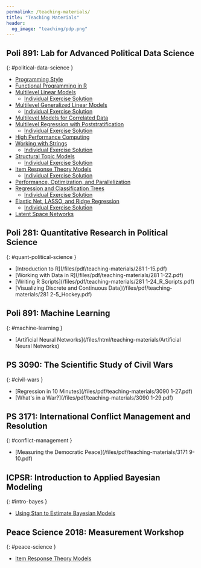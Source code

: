 ```yaml
---
permalink: /teaching-materials/
title: "Teaching Materials"
header: 
  og_image: "teaching/pdp.png"
---
```


## <i class="fas fa-fw fa-code" aria-hidden="true"></i> Poli 891: Lab for Advanced Political Data Science
{: #political-data-science }
- [Programming Style](/files/html/teaching-materials/R_Style_Guide)
- [Functional Programming in R](/files/html/teaching-materials/Functional_Programming)
- [Multilevel Linear Models](/files/html/teaching-materials/Multilevel_Linear_Models)
  - [Individual Exercise Solution](/files/html/teaching-materials/Multilevel_Linear_Models_Key.html)
- [Multilevel Generalized Linear Models](/files/html/teaching-materials/Multilevel_GLMs)
  - [Individual Exercise Solution](/files/html/teaching-materials/Multilevel_GLMs_Key.html)
- [Multilevel Models for Correlated Data](/files/html/teaching-materials/NLME)
- [Multilevel Regression with Poststratification](/files/html/teaching-materials/MRP)
  - [Individual Exercise Solution](/files/html/teaching-materials/MRP_key.html)
- [High Performance Computing](/files/html/teaching-materials/Cluster)
- [Working with Strings](/files/html/teaching-materials/Strings)
  - [Individual Exercise Solution](/files/html/teaching-materials/Strings_Key.html)
- [Structural Topic Models](/files/html/teaching-materials/STM)
  - [Individual Exercise Solution](/files/html/teaching-materials/STM_Key.html)
- [Item Response Theory Models](/files/html/teaching-materials/IRT)
  - [Individual Exercise Solution](/files/html/teaching-materials/IRT_Key.html)
- [Performance, Optimization, and Parallelization](/files/html/teaching-materials/Performance_and_Optimization)
- [Regression and Classification Trees](/files/html/teaching-materials/Trees)
  - [Individual Exercise Solution](/files/html/teaching-materials/Trees_Key.html)
- [Elastic Net, LASSO, and Ridge Regression](/files/html/teaching-materials/Elastic_Net)
  - [Individual Exercise Solution](/files/html/teaching-materials/Elastic_Net_Key.html)
- [Latent Space Networks](/files/html/teaching-materials/Latent_Networks)

## <i class="fas fa-fw fa-chart-bar" aria-hidden="true"></i> Poli 281: Quantitative Research in Political Science
{: #quant-political-science }
- [Introduction to R](/files/pdf/teaching-materials/281 1-15.pdf)
- [Working with Data in R](/files/pdf/teaching-materials/281 1-22.pdf)
- [Writing R Scripts](/files/pdf/teaching-materials/281 1-24_R_Scripts.pdf)
- [Visualizing Discrete and Continuous Data](/files/pdf/teaching-materials/281 2-5_Hockey.pdf)

## <i class="fas fa-fw fa-code" aria-hidden="true"></i> Poli 891: Machine Learning
{: #machine-learning }
- [Artificial Neural Networks](/files/html/teaching-materials/Artificial Neural Networks)

## <i class="fas fa-fw fa-globe-africa" aria-hidden="true"></i> PS 3090: The Scientific Study of Civil Wars
{: #civil-wars }
- [Regression in 10 Minutes](/files/pdf/teaching-materials/3090 1-27.pdf)
- [What's in a War?](/files/pdf/teaching-materials/3090 1-29.pdf)

## <i class="fas fa-fw fa-globe-africa" aria-hidden="true"></i> PS 3171: International Conflict Management and Resolution
{: #conflict-management }
- [Measuring the Democratic Peace](/files/pdf/teaching-materials/3171 9-10.pdf)

## <i class="fas fa-fw fa-chart-area" aria-hidden="true"></i> ICPSR: Introduction to Applied Bayesian Modeling
{: #intro-bayes }
- [Using Stan to Estimate Bayesian Models](/files/html/teaching-materials/Stan_Lab)

## <i class="fas fa-fw fa-globe-africa" aria-hidden="true"></i> Peace Science 2018: Measurement Workshop
{: #peace-science }
- [Item Response Theory Models](/files/html/teaching-materials/PSS_IRT)
